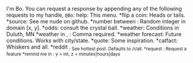 I'm Bo. You can request a response by appending any of the following requests to my handle, `@Bo`:
help: This menu.
*flip a coin: Heads or tails.
*source: See me nude on github.
*number between <x> <y>: Random integer in domain [x, y].
*odds: consult the crystal ball.
*weather: Conditions in Duluth, MN
*weather in <city>, <state>: Comma required.
*weather forecast: Future conditions. Works with city/state.
*quote: Some inspiration.
*catfact: Whiskers and all.
*reddit <sub>: See hottest post. Defaults to /r/all.
*request <feature>: Request a feature
*remind me <x> in <y> <z>: y = int, z = minutes|hours|days
